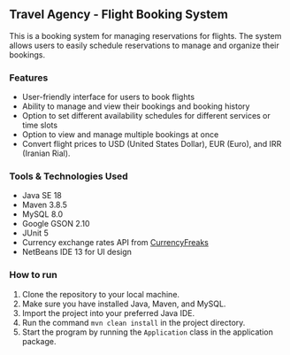 ## **Travel Agency - Flight Booking System**
This is a booking system for managing reservations for flights.
The system allows users to easily schedule reservations to manage and organize their bookings.

### **Features**
- User-friendly interface for users to book flights
- Ability to manage and view their bookings and booking history
- Option to set different availability schedules for different services or time slots
- Option to view and manage multiple bookings at once
- Convert flight prices to USD (United States Dollar), EUR (Euro), and IRR (Iranian Rial).

### **Tools & Technologies Used**

- Java SE 18
- Maven 3.8.5
- MySQL 8.0
- Google GSON 2.10
- JUnit 5
- Currency exchange rates API from [CurrencyFreaks](https://currencyfreaks.com/)
- NetBeans IDE 13 for UI design


### **How to run**
1. Clone the repository to your local machine.
2. Make sure you have installed Java, Maven, and MySQL.
3. Import the project into your preferred Java IDE.
4. Run the command `mvn clean install` in the project directory.
5. Start the program by running the `Application` class in the application package.
